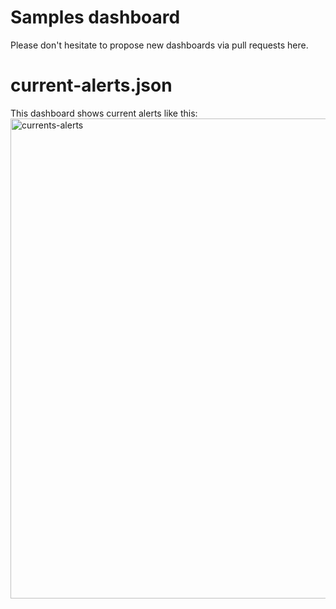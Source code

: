 # Samples dashboard
Please don't hesitate to propose new dashboards via pull requests here.

# current-alerts.json
This dashboard shows current alerts like this:
<img width="1790" height="768" alt="currents-alerts" src="https://github.com/user-attachments/assets/b8b83a97-7f5e-49cf-90b7-434f4855a0e1" />
